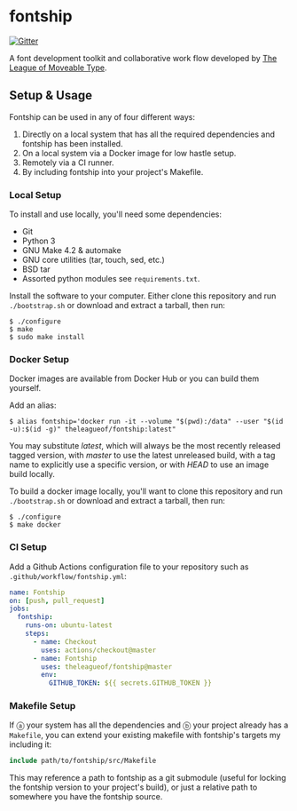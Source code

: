 # fontship

[![Gitter](https://badges.gitter.im/theleagueof/tooling.svg)](https://gitter.im/theleagueof/tooling?utm_source=badge&utm_medium=badge&utm_campaign=pr-badge)

A font development toolkit and collaborative work flow developed by [The
League of Moveable Type](https://www.theleagueofmoveabletype.com/).

## Setup & Usage

Fontship can be used in any of four different ways:

1.  Directly on a local system that has all the required dependencies and fontship has been installed.
2.  On a local system via a Docker image for low hastle setup.
3.  Remotely via a CI runner.
4.  By including fontship into your project's Makefile.

### Local Setup

To install and use locally, you'll need some dependencies:

* Git
* Python 3
* GNU Make 4.2 & automake
* GNU core utilities (tar, touch, sed, etc.)
* BSD tar
* Assorted python modules see `requirements.txt`.

Install the software to your computer. Either clone this repository and
run `./bootstrap.sh` or download and extract a tarball, then run:

    $ ./configure
    $ make
    $ sudo make install

### Docker Setup

Docker images are available from Docker Hub or you can build them yourself.

Add an alias:

    $ alias fontship='docker run -it --volume "$(pwd):/data" --user "$(id -u):$(id -g)" theleagueof/fontship:latest"

You may substitute *latest*, which will always be the most recently released tagged version, with *master* to use the latest unreleased build, with a tag name to explicitly use a specific version, or with *HEAD* to use an image build locally.

To build a docker image locally, you'll want to clone this repository and run `./bootstrap.sh` or download and extract a tarball, then run:

    $ ./configure
    $ make docker

### CI Setup

Add a Github Actions configuration file to your repository such as
`.github/workflow/fontship.yml`:

``` yaml
name: Fontship
on: [push, pull_request]
jobs:
  fontship:
    runs-on: ubuntu-latest
    steps:
      - name: Checkout
        uses: actions/checkout@master
      - name: Fontship
        uses: theleagueof/fontship@master
        env:
          GITHUB_TOKEN: ${{ secrets.GITHUB_TOKEN }}
```

### Makefile Setup

If ⓐ your system has all the dependencies and ⓑ your project already has a `Makefile`, you can extend your existing makefile with fontship's targets my including it:

```makefile
include path/to/fontship/src/Makefile
```

This may reference a path to fontship as a git submodule (useful for locking the fontship version to your project's build), or just a relative path to somewhere you have the fontship source.
